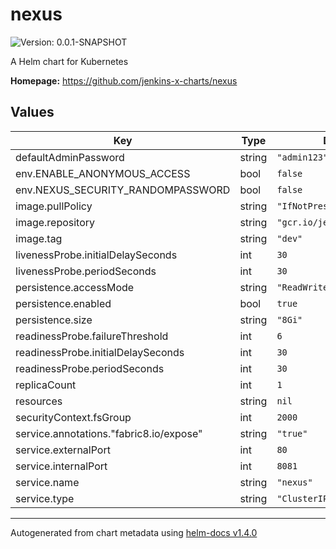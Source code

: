 # nexus

![Version: 0.0.1-SNAPSHOT](https://img.shields.io/badge/Version-0.0.1--SNAPSHOT-informational?style=flat-square)

A Helm chart for Kubernetes

**Homepage:** <https://github.com/jenkins-x-charts/nexus>

## Values

| Key | Type | Default | Description |
|-----|------|---------|-------------|
| defaultAdminPassword | string | `"admin123"` |  |
| env.ENABLE_ANONYMOUS_ACCESS | bool | `false` |  |
| env.NEXUS_SECURITY_RANDOMPASSWORD | bool | `false` |  |
| image.pullPolicy | string | `"IfNotPresent"` |  |
| image.repository | string | `"gcr.io/jenkinsxio/nexus"` |  |
| image.tag | string | `"dev"` |  |
| livenessProbe.initialDelaySeconds | int | `30` |  |
| livenessProbe.periodSeconds | int | `30` |  |
| persistence.accessMode | string | `"ReadWriteOnce"` |  |
| persistence.enabled | bool | `true` |  |
| persistence.size | string | `"8Gi"` |  |
| readinessProbe.failureThreshold | int | `6` |  |
| readinessProbe.initialDelaySeconds | int | `30` |  |
| readinessProbe.periodSeconds | int | `30` |  |
| replicaCount | int | `1` |  |
| resources | string | `nil` |  |
| securityContext.fsGroup | int | `2000` |  |
| service.annotations."fabric8.io/expose" | string | `"true"` |  |
| service.externalPort | int | `80` |  |
| service.internalPort | int | `8081` |  |
| service.name | string | `"nexus"` |  |
| service.type | string | `"ClusterIP"` |  |

----------------------------------------------
Autogenerated from chart metadata using [helm-docs v1.4.0](https://github.com/norwoodj/helm-docs/releases/v1.4.0)
